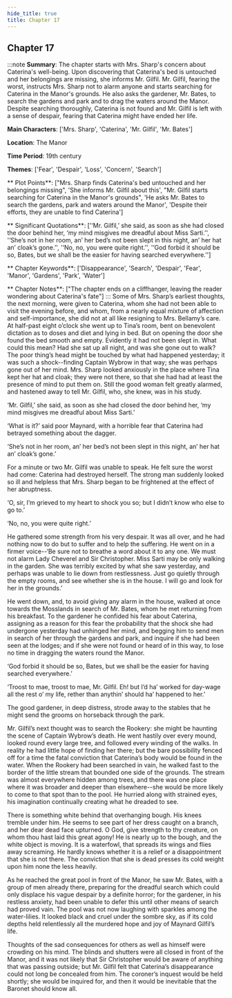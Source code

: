 ```yaml
---
hide_title: true
title: Chapter 17
---
```

## Chapter 17
:::note
**Summary**:
The chapter starts with Mrs. Sharp's concern about Caterina's well-being. Upon discovering that Caterina's bed is untouched and her belongings are missing, she informs Mr. Gilfil. Mr. Gilfil, fearing the worst, instructs Mrs. Sharp not to alarm anyone and starts searching for Caterina in the Manor's grounds. He also asks the gardener, Mr. Bates, to search the gardens and park and to drag the waters around the Manor. Despite searching thoroughly, Caterina is not found and Mr. Gilfil is left with a sense of despair, fearing that Caterina might have ended her life.

**Main Characters**:
['Mrs. Sharp', 'Caterina', 'Mr. Gilfil', 'Mr. Bates']

**Location**:
The Manor

**Time Period**:
19th century

**Themes**:
['Fear', 'Despair', 'Loss', 'Concern', 'Search']

** Plot Points**:
["Mrs. Sharp finds Caterina's bed untouched and her belongings missing", 'She informs Mr. Gilfil about this', "Mr. Gilfil starts searching for Caterina in the Manor's grounds", 'He asks Mr. Bates to search the gardens, park and waters around the Manor', 'Despite their efforts, they are unable to find Caterina']

** Significant Quotations**:
['‘Mr. Gilfil,’ she said, as soon as she had closed the door behind her, ‘my mind misgives me dreadful about Miss Sarti.’', '‘She’s not in her room, an’ her bed’s not been slept in this night, an’ her hat an’ cloak’s gone.’', '‘No, no, you were quite right.’', '‘God forbid it should be so, Bates, but we shall be the easier for having searched everywhere.’']

** Chapter Keywords**:
['Disappearance', 'Search', 'Despair', 'Fear', 'Manor', 'Gardens', 'Park', 'Water']

** Chapter Notes**:
["The chapter ends on a cliffhanger, leaving the reader wondering about Caterina's fate"]
:::
Some of Mrs. Sharp’s earliest thoughts, the next morning, were given to Caterina, whom she had not been able to visit the evening before, and whom, from a nearly equal mixture of affection and self-importance, she did not at all like resigning to Mrs. Bellamy’s care. At half-past eight o’clock she went up to Tina’s room, bent on benevolent dictation as to doses and diet and lying in bed. But on opening the door she found the bed smooth and empty. Evidently it had not been slept in. What could this mean? Had she sat up all night, and was she gone out to walk? The poor thing’s head might be touched by what had happened yesterday; it was such a shock--finding Captain Wybrow in that way; she was perhaps gone out of her mind. Mrs. Sharp looked anxiously in the place where Tina kept her hat and cloak; they were not there, so that she had had at least the presence of mind to put them on. Still the good woman felt greatly alarmed, and hastened away to tell Mr. Gilfil, who, she knew, was in his study. 

‘Mr. Gilfil,’ she said, as soon as she had closed the door behind her, ‘my mind misgives me dreadful about Miss Sarti.’ 

‘What is it?’ said poor Maynard, with a horrible fear that Caterina had betrayed something about the dagger. 

‘She’s not in her room, an’ her bed’s not been slept in this night, an’ her hat an’ cloak’s gone.’ 

For a minute or two Mr. Gilfil was unable to speak. He felt sure the worst had come: Caterina had destroyed herself. The strong man suddenly looked so ill and helpless that Mrs. Sharp began to be frightened at the effect of her abruptness. 

‘O, sir, I’m grieved to my heart to shock you so; but I didn’t know who else to go to.’ 

‘No, no, you were quite right.’ 

He gathered some strength from his very despair. It was all over, and he had nothing now to do but to suffer and to help the suffering. He went on in a firmer voice--‘Be sure not to breathe a word about it to any one. We must not alarm Lady Cheverel and Sir Christopher. Miss Sarti may be only walking in the garden. She was terribly excited by what she saw yesterday, and perhaps was unable to lie down from restlessness. Just go quietly through the empty rooms, and see whether she is in the house. I will go and look for her in the grounds.’ 

He went down, and, to avoid giving any alarm in the house, walked at once towards the Mosslands in search of Mr. Bates, whom he met returning from his breakfast. To the gardener he confided his fear about Caterina, assigning as a reason for this fear the probability that the shock she had undergone yesterday had unhinged her mind, and begging him to send men in search of her through the gardens and park, and inquire if she had been seen at the lodges; and if she were not found or heard of in this way, to lose no time in dragging the waters round the Manor. 

‘God forbid it should be so, Bates, but we shall be the easier for having searched everywhere.’ 

‘Troost to mae, troost to mae, Mr. Gilfil. Eh! but I’d ha’ worked for day-wage all the rest o’ my life, rether than anythin’ should ha’ happened to her.’ 

The good gardener, in deep distress, strode away to the stables that he might send the grooms on horseback through the park. 

Mr. Gilfil’s next thought was to search the Rookery: she might be haunting the scene of Captain Wybrow’s death. He went hastily over every mound, looked round every large tree, and followed every winding of the walks. In reality he had little hope of finding her there; but the bare possibility fenced off for a time the fatal conviction that Caterina’s body would be found in the water. When the Rookery had been searched in vain, he walked fast to the border of the little stream that bounded one side of the grounds. The stream was almost everywhere hidden among trees, and there was one place where it was broader and deeper than elsewhere--she would be more likely to come to that spot than to the pool. He hurried along with strained eyes, his imagination continually creating what he dreaded to see. 

There is something white behind that overhanging bough. His knees tremble under him. He seems to see part of her dress caught on a branch, and her dear dead face upturned. O God, give strength to thy creature, on whom thou hast laid this great agony! He is nearly up to the bough, and the white object is moving. It is a waterfowl, that spreads its wings and flies away screaming. He hardly knows whether it is a relief or a disappointment that she is not there. The conviction that she is dead presses its cold weight upon him none the less heavily. 

As he reached the great pool in front of the Manor, he saw Mr. Bates, with a group of men already there, preparing for the dreadful search which could only displace his vague despair by a definite horror; for the gardener, in his restless anxiety, had been unable to defer this until other means of search had proved vain. The pool was not now laughing with sparkles among the water-lilies. It looked black and cruel under the sombre sky, as if its cold depths held relentlessly all the murdered hope and joy of Maynard Gilfil’s life. 

Thoughts of the sad consequences for others as well as himself were crowding on his mind. The blinds and shutters were all closed in front of the Manor, and it was not likely that Sir Christopher would be aware of anything that was passing outside; but Mr. Gilfil felt that Caterina’s disappearance could not long be concealed from him. The coroner’s inquest would be held shortly; she would be inquired for, and then it would be inevitable that the Baronet should know all. 

